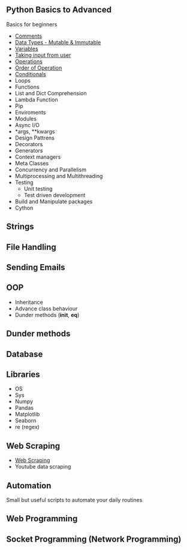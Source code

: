 
## Python Basics to Advanced
Basics for beginners
* [Comments](Basics/Comments.py)
* [Data Types - Mutable & Immutable](Basics/Data_Types.py)
* [Variables](Basics/Variables.py)
* [Taking input from user]()
* [Operations](Basics/Operators.py)
* [Order of Operation](Basics/Operation.py)
* [Conditionals](Basics/Conditionals.py)
* Loops
* Functions
* List and Dict Comprehension
* Lambda Function
* Pip
* Enviroments
* Modules
* Async I/O
* *args, **kwargs
* Design Pattrens
* Decorators
* Generators
* Context managers
* Meta Classes
* Concurrency and Parallelism
* Multiprocessing and Multithreading
* Testing
  * Unit testing
  * Test driven development
* Build and Manipulate packages
* Cython
## Strings
## File Handling
## Sending Emails
## OOP
* Inheritance
* Advance class behaviour
* Dunder methods (__init__, __eq__)
## Dunder methods
## Database
## Libraries
* OS
* Sys
* Numpy
* Pandas
* Matplotlib
* Seaborn
* re (regex)
## Web Scraping
* [Web Scraping](Web_Scraping/Web_Scraping.ipynb)
* Youtube data scraping
## Automation
Small but useful scripts to automate your daily routines
## Web Programming
## Socket Programming (Network Programming)
